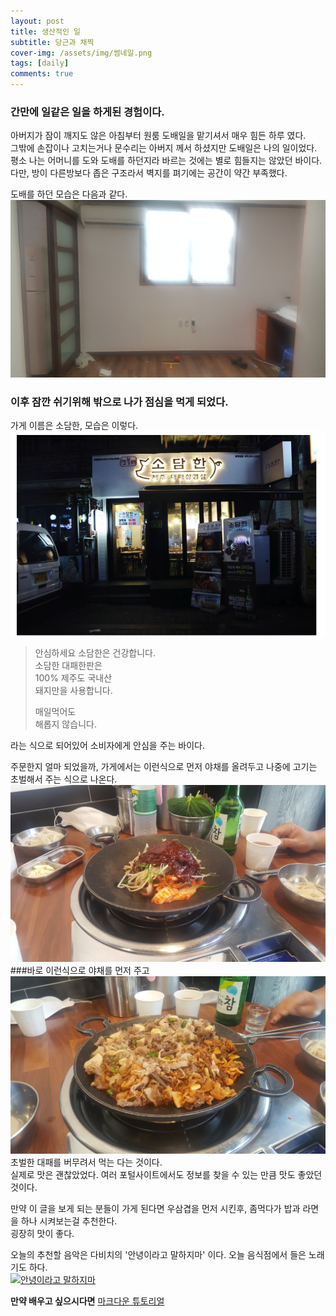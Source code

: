 ```yaml
---
layout: post
title: 생산적인 일
subtitle: 당근과 채찍 
cover-img: /assets/img/썸네일.png
tags: [daily]
comments: true
---
```

### 간만에 일같은 일을 하게된 경험이다.  
아버지가 잠이 깨지도 않은 아침부터 원룸 도배일을 맡기셔서 매우 힘든 하루 였다.  
그밖에 손잡이나 고치는거나 문수리는 아버지 께서 하셨지만 도배일은 나의 일이었다.  
평소 나는 어머니를 도와 도배를 하던지라 바르는 것에는 별로 힘들지는 않았던 바이다.  
다만, 방이 다른방보다 좁은 구조라서 벽지를 펴기에는 공간이 약간 부족했다.  

도배를 하던 모습은 다음과 같다.
![image](https://github.com/Akamyoyel/Akamyoyel.github.io/blob/master/assets/img/KakaoTalk_20200614_203139012_02.jpg)  


### 이후 잠깐 쉬기위해 밖으로 나가 점심을 먹게 되었다.
 
가게 이름은 소담한, 모습은 이렇다.
![image2](https://github.com/Akamyoyel/Akamyoyel.github.io/blob/master/assets/img/%EC%86%8C%EB%8B%B4%ED%95%9C.png)  

>안심하세요 소담한은 건강합니다.  
>소담한 대패한판은  
>100% 제주도 국내산  
>돼지만을 사용합니다.  
>
>매일먹어도  
>해롭지 않습니다.  

라는 식으로 되어있어 소비자에게 안심을 주는 바이다.  

주문한지 얼마 되었을까, 가게에서는 이런식으로 먼저 야채를 올려두고 나중에 고기는 초벌해서 주는 식으로 나온다.  
![image](https://github.com/Akamyoyel/Akamyoyel.github.io/blob/master/assets/img/KakaoTalk_20200614_203139012_01.jpg) 
###바로 이런식으로 야채를 먼저 주고
![image](https://github.com/Akamyoyel/Akamyoyel.github.io/blob/master/assets/img/KakaoTalk_20200614_203139012.jpg)  
초벌한 대패를 버무려서 먹는 다는 것이다.  
실제로 맛은 괜찮았었다. 여러 포털사이트에서도 정보를 찾을 수 있는 만큼 맛도 좋았던 것이다.  

만약 이 글을 보게 되는 분들이 가게 된다면 우삼겹을 먼저 시킨후, 좀먹다가 밥과 라면을 하나 시켜보는걸 추천한다.  
굉장히 맛이 좋다.  

오늘의 추천할 음악은 다비치의 '안녕이라고 말하지마' 이다. 오늘 음식점에서 들은 노래기도 하다.  
[![안녕이라고 말하지마](https://img.youtube.com/vi/SGmnGLN-6YU/0.jpg)](https://www.youtube.com/watch?v=SGmnGLN-6YU)  

**만약 배우고 싶으시다면** [마크다운 튜토리얼](https://www.markdowntutorial.com/)  
